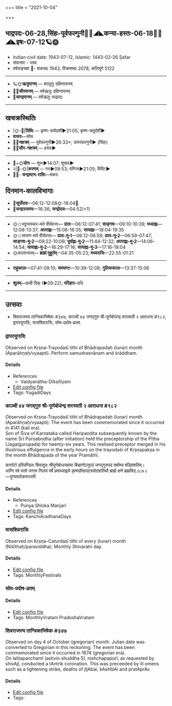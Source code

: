 +++
title = "2021-10-04"

+++
## भाद्रपदः-06-28,सिंहः-पूर्वफल्गुनी🌛🌌◢◣कन्या-हस्तः-06-18🌌🌞◢◣इषः-07-12🪐🌞
- Indian civil date: 1943-07-12, Islamic: 1443-02-26 Ṣafar
- संवत्सरः - प्लवः
- वर्षसङ्ख्या 🌛- शकाब्दः 1943, विक्रमाब्दः 2078, कलियुगे 5122
___________________
- 🪐🌞**ऋतुमानम्** — शरदृतुः दक्षिणायनम्
- 🌌🌞**सौरमानम्** — वर्षऋतुः दक्षिणायनम्
- 🌛**चान्द्रमानम्** — वर्षऋतुः भाद्रपदः
___________________


## खचक्रस्थितिः
- |🌞-🌛|**तिथिः** — कृष्ण-त्रयोदशी►21:05; कृष्ण-चतुर्दशी►  
- **वासरः**—सोमः  
- 🌌🌛**नक्षत्रम्** — पूर्वफल्गुनी►26:33*; उत्तरफल्गुनी► (सिंहः)  
- 🌌🌞**सौर-नक्षत्रम्** — हस्तः►  
___________________
- 🌛+🌞**योगः** — शुभः►14:07; शुक्लः►  
- २|🌛-🌞|**करणम्** — गरः►09:53; वणिजः►21:05; विष्टिः►  
- 🌌🌛- **चन्द्राष्टम-राशिः**—मकरः  


## दिनमान-कालविभागाः
- 🌅**सूर्योदयः**—06:12-12:08🌞️-18:04🌇  
- 🌛**चन्द्रास्तमयः**—16:36; **चन्द्रोदयः**—04:52(+1)  
___________________
- 🌞⚝भट्टभास्कर-मते वीर्यवन्तः— **प्रातः**—06:12-07:41; **साङ्गवः**—09:10-10:39; **मध्याह्नः**—12:08-13:37; **अपराह्णः**—15:06-16:35; **सायाह्नः**—18:04-19:35  
- 🌞⚝सायण-मते वीर्यवन्तः— **प्रातः-मु॰1**—06:12-06:59; **प्रातः-मु॰2**—06:59-07:47; **साङ्गवः-मु॰2**—09:22-10:09; **पूर्वाह्णः-मु॰2**—11:44-12:32; **अपराह्णः-मु॰2**—14:06-14:54; **सायाह्नः-मु॰2**—16:29-17:16; **सायाह्नः-मु॰3**—17:16-18:04  
- 🌞कालान्तरम्— **ब्राह्मं मुहूर्तम्**—04:35-05:23; **मध्यरात्रिः**—22:55-01:21  
___________________
- **राहुकालः**—07:41-09:10; **यमघण्टः**—10:39-12:08; **गुलिककालः**—13:37-15:06  
___________________
- **शूलम्**—प्राची दिक् (►09:22); **परिहारः**–दधि  
___________________

## उत्सवाः
- शिवराजस्य तान्त्रिकाभिषेकः #३४७, काञ्ची ४४ जगद्गुरु श्री-पूर्णबोधेन्द्र सरस्वती २ आराधना #९८२, द्वापरयुगादिः, मासशिवरात्रिः, सोम-प्रदोष-व्रतम्
### द्वापरयुगादिः

Observed on Kṛṣṇa-Trayodaśī tithi of Bhādrapadaḥ (lunar) month (Aparāhṇaḥ/vyaapti). Perform samudrasnānam and śrāddham.

#### Details
- References
  - Vaidyanātha-Dīkṣitīyam
- [Edit config file](https://github.com/jyotisham/adyatithi/tree/master/time_focus/yugAdiH/lunar_month/tithi/06/28/dvAparayugAdiH.toml)
- Tags: YugadiDays


### काञ्ची ४४ जगद्गुरु श्री-पूर्णबोधेन्द्र सरस्वती २ आराधना #९८२

Observed on Kṛṣṇa-Trayodaśī tithi of Bhādrapadaḥ (lunar) month (Aparāhṇaḥ/vyaapti). The event has been commemorated since it occurred in 4141 (kali era).  
Son of Śiva of Karnataka called Haripaṇḍita subsequently known by the name Śrī Pūrṇabodha (after initiation) held the preceptorship of the Pīṭha (Jagatgurupada) for twenty-six years. This realised preceptor merged in his illustrious effulgence in the early hours on the trayodaśī of Kṛṣṇapakṣa in the month Bhādrapada of the year Pramāthī.

कार्णाटो हरिपण्डितः शिवसुतः श्रीपूर्णबोधाख्यया बिभ्राणोऽनुपदं जगद्गुरुपदं वर्षांश्च षड्विंशतिम्।  
धाम्नि स्वे परमे जगाम निलयं वर्षे प्रमाथ्याह्वये कृष्णप्रौष्ठपदत्रयोदशतिथौ ब्राह्मे क्षणे ब्रह्मवित्॥८७॥  
—पुण्यश्लोकमञ्जरी



#### Details
- References
  - Punya Shloka Manjari
- [Edit config file](https://github.com/jyotisham/adyatithi/tree/master/mahApuruSha/kAnchI-maTha/lunar_month/tithi/06/28/kAJcI%2044%20jagadguru%20zrI~pUrNabOdhEndra%20sarasvatI%202%20ArAdhanA.toml)
- Tags: KanchiAradhanaDays


### मासशिवरात्रिः

Observed on Kṛṣṇa-Caturdaśī tithi of every (lunar) month (Niśīthaḥ/paraviddha). Monthly Shivaratri day.

#### Details
- [Edit config file](https://github.com/jyotisham/adyatithi/tree/master/devatA/shaiva/lunar_month/tithi/00/29/mAsazivarAtriH.toml)
- Tags: MonthlyFestivals


### सोम-प्रदोष-व्रतम्



#### Details
- [Edit config file](https://github.com/jyotisham/adyatithi/tree/master/time_focus/monthly/pradoSha/description_only/sOma-pradOSa-vratam.toml)
- Tags: MonthlyVratam PradoshaVratam


### शिवराजस्य तान्त्रिकाभिषेकः #३४७

Observed on day 4 of October (gregorian) month. Julian date was converted to Gregorian in this reckoning. The event has been commemorated since it occurred in 1674 (gregorian era).  
On lalitapanchamI (ashvin shuddha 5), nishchapapurI, as requested by shivAjI, conducted a tAntrik coronation. This was preceeded by ill omens such as a lightening strike, deaths of jIjAbai, kAshIbAi and pratAprAv.

#### Details
- [Edit config file](https://github.com/jyotisham/adyatithi/tree/master/mahApuruSha/xatra-later/gregorian/day/10/04/shivarAjasya_tAntrikAbhiShekaH.toml)
- Tags: 


